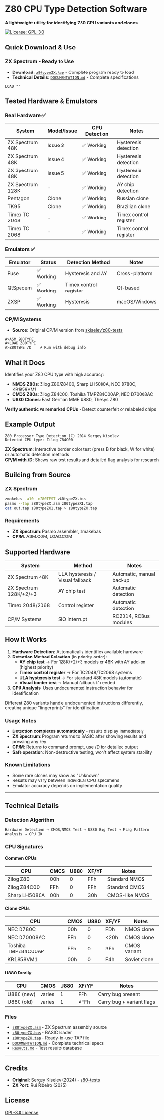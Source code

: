 # Z80 CPU Type Detection Software

**A lightweight utility for identifying Z80 CPU variants and clones**

[![License: GPL-3.0](https://img.shields.io/badge/License-GPL%203.0-blue.svg)](https://www.gnu.org/licenses/gpl-3.0)

## Quick Download & Use

### ZX Spectrum - Ready to Use
- **Download**: [`z80typeZX.tap`](./z80typeZX.tap) - Complete program ready to load
- **Technical Details**: [`DOCUMENTATION.md`](./DOCUMENTATION.md) - Complete specifications

```basic
LOAD ""
```

## Tested Hardware & Emulators

### Real Hardware ✅
| System | Model/Issue | CPU Detection | Notes |
|--------|-------------|---------------|-------|
| ZX Spectrum 48K | Issue 3 | ✅ Working | Hysteresis detection |
| ZX Spectrum 48K | Issue 4 | ✅ Working | Hysteresis detection |
| ZX Spectrum 48K | Issue 5 | ✅ Working | Hysteresis detection |
| ZX Spectrum 128K | - | ✅ Working | AY chip detection |
| Pentagon | Clone | ✅ Working | Russian clone |
| TK95 | Clone | ✅ Working | Brazilian clone |
| Timex TC 2048 | - | ✅ Working | Timex control register |
| Timex TC 2068 | - | ✅ Working | Timex control register |

### Emulators ✅

| Emulator | Status | Detection Method | Notes |
|----------|--------|------------------|-------|
| Fuse | ✅ Working | Hysteresis and AY | Cross-platform |
| QtSpecem | ✅ Working | Timex control register | Qt-based |
| ZXSP | ✅ Working | Hysteresis | macOS/Windows |

### CP/M Systems
- **Source**: Original CP/M version from [skiselev/z80-tests](https://github.com/skiselev/z80-tests)
```
A>ASM Z80TYPE
A>LOAD Z80TYPE
A>Z80TYPE /D    # Run with debug info
```

## What It Does

Identifies your Z80 CPU type with high accuracy:

- **NMOS Z80s**: Zilog Z80/Z8400, Sharp LH5080A, NEC D780C, KR1858VM1
- **CMOS Z80s**: Zilog Z84C00, Toshiba TMPZ84C00AP, NEC D70008AC  
- **U880 Clones**: East German MME U880, Thesys Z80

**Verify authentic vs remarked CPUs** - Detect counterfeit or relabeled chips

## Example Output

```
Z80 Processor Type Detection (C) 2024 Sergey Kiselev
Detected CPU type: Zilog Z84C00
```

**ZX Spectrum**: Interactive border color test (press B for black, W for white) or automatic detection methods  
**CP/M with /D**: Shows raw test results and detailed flag analysis for research

## Building from Source

### ZX Spectrum
```bash
zmakebas -a10 -nZ80TEST z80typeZX.bas
pasmo --tap z80typeZX.asm z80typeZX1.tap
cat out.tap z80typeZX1.tap > z80typeZX.tap
```

### Requirements
- **ZX Spectrum**: Pasmo assembler, zmakebas
- **CP/M**: ASM.COM, LOAD.COM

## Supported Hardware

| System | Method | Notes |
|--------|--------|-------|
| ZX Spectrum 48K | ULA hysteresis / Visual fallback | Automatic, manual backup |
| ZX Spectrum 128K/+2/+3 | AY chip test | Automatic detection |
| Timex 2048/2068 | Control register | Automatic detection |
| CP/M Systems | SIO interrupt | RC2014, RCBus modules |

## How It Works

1. **Hardware Detection**: Automatically identifies available hardware
2. **Detection Method Selection** (in priority order):
   - **AY chip test** → For 128K/+2/+3 models or 48K with AY add-on (highest priority)
   - **Timex control register** → For TC2048/TC2068 systems  
   - **ULA hysteresis test** → For standard 48K models (automatic)
   - **Visual border test** → Manual fallback if needed
3. **CPU Analysis**: Uses undocumented instruction behavior for identification

Different Z80 variants handle undocumented instructions differently, creating unique "fingerprints" for identification.

### Usage Notes
- **Detection completes automatically** - results display immediately
- **ZX Spectrum**: Program returns to BASIC after showing results and pressing any key
- **CP/M**: Returns to command prompt, use /D for detailed output
- **Safe operation**: Non-destructive testing, won't affect system stability

### Known Limitations
- Some rare clones may show as "Unknown"
- Results may vary between individual CPU specimens
- Emulator accuracy depends on implementation quality

---

## Technical Details

### Detection Algorithm
```
Hardware Detection → CMOS/NMOS Test → U880 Bug Test → Flag Pattern Analysis → CPU ID
```

### CPU Signatures

#### Common CPUs
| CPU | CMOS | U880 | XF/YF | Notes |
|-----|------|------|-------|-------|
| Zilog Z80 | 00h | 0 | FFh | Standard NMOS |
| Zilog Z84C00 | FFh | 0 | FFh | Standard CMOS |
| Sharp LH5080A | 00h | 0 | 30h | CMOS-like NMOS |

#### Clone CPUs
| CPU | CMOS | U880 | XF/YF | Notes |
|-----|------|------|-------|-------|
| NEC D780C | 00h | 0 | FDh | NMOS clone |
| NEC D70008AC | FFh | 0 | <20h | CMOS clone |
| Toshiba TMPZ84C00AP | FFh | 0 | 3Fh | CMOS variant |
| KR1858VM1 | 00h | 0 | F4h | Soviet clone |

#### U880 Family
| CPU | CMOS | U880 | XF/YF | Notes |
|-----|------|------|-------|-------|
| U880 (new) | varies | 1 | FFh | Carry bug present |
| U880 (old) | varies | 1 | ≠FFh | Carry bug + variant flags |

### Files
- [`z80typeZX.asm`](./z80typeZX.asm) - ZX Spectrum assembly source
- [`z80typeZX.bas`](./z80typeZX.bas) - BASIC loader
- [`z80typeZX.tap`](./z80typeZX.tap) - Ready-to-use TAP file
- [`DOCUMENTATION.md`](./DOCUMENTATION.md) - Complete technical specs
- [`Results.md`](./Results.md) - Test results database

---

## Credits

- **Original**: Sergey Kiselev (2024) - [z80-tests](https://github.com/skiselev/z80-tests)
- **ZX Port**: Rui Ribeiro (2025)

## License

[GPL-3.0 License](https://www.gnu.org/licenses/gpl-3.0.en.html)

